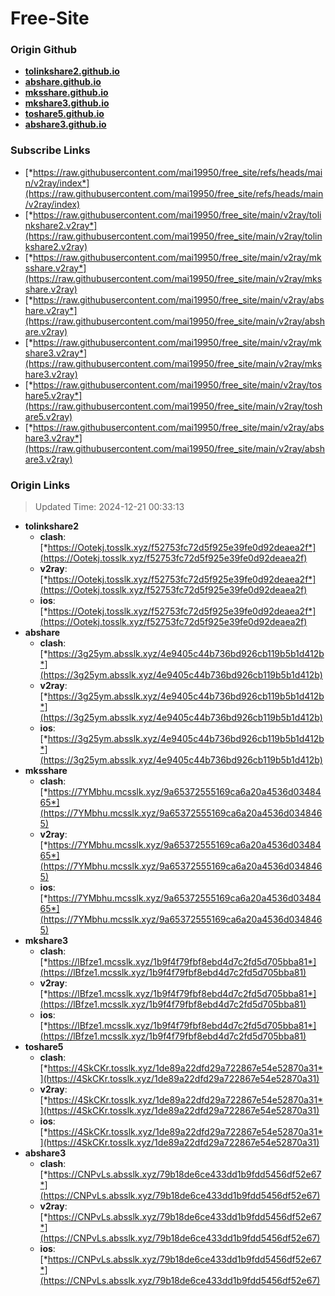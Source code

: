 # Free-Site

### Origin Github

- [**tolinkshare2.github.io**](https://github.com/tolinkshare2/tolinkshare2.github.io)
- [**abshare.github.io**](https://github.com/abshare/abshare.github.io)
- [**mksshare.github.io**](https://github.com/mksshare/mksshare.github.io)
- [**mkshare3.github.io**](https://github.com/mkshare3/mkshare3.github.io)
- [**toshare5.github.io**](https://github.com/toshare5/toshare5.github.io)
- [**abshare3.github.io**](https://github.com/abshare3/abshare3.github.io)

### Subscribe Links

- [*https://raw.githubusercontent.com/mai19950/free_site/refs/heads/main/v2ray/index*](https://raw.githubusercontent.com/mai19950/free_site/refs/heads/main/v2ray/index)
- [*https://raw.githubusercontent.com/mai19950/free_site/main/v2ray/tolinkshare2.v2ray*](https://raw.githubusercontent.com/mai19950/free_site/main/v2ray/tolinkshare2.v2ray)
- [*https://raw.githubusercontent.com/mai19950/free_site/main/v2ray/mksshare.v2ray*](https://raw.githubusercontent.com/mai19950/free_site/main/v2ray/mksshare.v2ray)
- [*https://raw.githubusercontent.com/mai19950/free_site/main/v2ray/abshare.v2ray*](https://raw.githubusercontent.com/mai19950/free_site/main/v2ray/abshare.v2ray)
- [*https://raw.githubusercontent.com/mai19950/free_site/main/v2ray/mkshare3.v2ray*](https://raw.githubusercontent.com/mai19950/free_site/main/v2ray/mkshare3.v2ray)
- [*https://raw.githubusercontent.com/mai19950/free_site/main/v2ray/toshare5.v2ray*](https://raw.githubusercontent.com/mai19950/free_site/main/v2ray/toshare5.v2ray)
- [*https://raw.githubusercontent.com/mai19950/free_site/main/v2ray/abshare3.v2ray*](https://raw.githubusercontent.com/mai19950/free_site/main/v2ray/abshare3.v2ray)

### Origin Links

> Updated Time: 2024-12-21 00:33:13

- **tolinkshare2**
  - **clash**: [*https://Ootekj.tosslk.xyz/f52753fc72d5f925e39fe0d92deaea2f*](https://Ootekj.tosslk.xyz/f52753fc72d5f925e39fe0d92deaea2f)
  - **v2ray**: [*https://Ootekj.tosslk.xyz/f52753fc72d5f925e39fe0d92deaea2f*](https://Ootekj.tosslk.xyz/f52753fc72d5f925e39fe0d92deaea2f)
  - **ios**: [*https://Ootekj.tosslk.xyz/f52753fc72d5f925e39fe0d92deaea2f*](https://Ootekj.tosslk.xyz/f52753fc72d5f925e39fe0d92deaea2f)
- **abshare**
  - **clash**: [*https://3g25ym.absslk.xyz/4e9405c44b736bd926cb119b5b1d412b*](https://3g25ym.absslk.xyz/4e9405c44b736bd926cb119b5b1d412b)
  - **v2ray**: [*https://3g25ym.absslk.xyz/4e9405c44b736bd926cb119b5b1d412b*](https://3g25ym.absslk.xyz/4e9405c44b736bd926cb119b5b1d412b)
  - **ios**: [*https://3g25ym.absslk.xyz/4e9405c44b736bd926cb119b5b1d412b*](https://3g25ym.absslk.xyz/4e9405c44b736bd926cb119b5b1d412b)
- **mksshare**
  - **clash**: [*https://7YMbhu.mcsslk.xyz/9a65372555169ca6a20a4536d0348465*](https://7YMbhu.mcsslk.xyz/9a65372555169ca6a20a4536d0348465)
  - **v2ray**: [*https://7YMbhu.mcsslk.xyz/9a65372555169ca6a20a4536d0348465*](https://7YMbhu.mcsslk.xyz/9a65372555169ca6a20a4536d0348465)
  - **ios**: [*https://7YMbhu.mcsslk.xyz/9a65372555169ca6a20a4536d0348465*](https://7YMbhu.mcsslk.xyz/9a65372555169ca6a20a4536d0348465)
- **mkshare3**
  - **clash**: [*https://lBfze1.mcsslk.xyz/1b9f4f79fbf8ebd4d7c2fd5d705bba81*](https://lBfze1.mcsslk.xyz/1b9f4f79fbf8ebd4d7c2fd5d705bba81)
  - **v2ray**: [*https://lBfze1.mcsslk.xyz/1b9f4f79fbf8ebd4d7c2fd5d705bba81*](https://lBfze1.mcsslk.xyz/1b9f4f79fbf8ebd4d7c2fd5d705bba81)
  - **ios**: [*https://lBfze1.mcsslk.xyz/1b9f4f79fbf8ebd4d7c2fd5d705bba81*](https://lBfze1.mcsslk.xyz/1b9f4f79fbf8ebd4d7c2fd5d705bba81)
- **toshare5**
  - **clash**: [*https://4SkCKr.tosslk.xyz/1de89a22dfd29a722867e54e52870a31*](https://4SkCKr.tosslk.xyz/1de89a22dfd29a722867e54e52870a31)
  - **v2ray**: [*https://4SkCKr.tosslk.xyz/1de89a22dfd29a722867e54e52870a31*](https://4SkCKr.tosslk.xyz/1de89a22dfd29a722867e54e52870a31)
  - **ios**: [*https://4SkCKr.tosslk.xyz/1de89a22dfd29a722867e54e52870a31*](https://4SkCKr.tosslk.xyz/1de89a22dfd29a722867e54e52870a31)
- **abshare3**
  - **clash**: [*https://CNPvLs.absslk.xyz/79b18de6ce433dd1b9fdd5456df52e67*](https://CNPvLs.absslk.xyz/79b18de6ce433dd1b9fdd5456df52e67)
  - **v2ray**: [*https://CNPvLs.absslk.xyz/79b18de6ce433dd1b9fdd5456df52e67*](https://CNPvLs.absslk.xyz/79b18de6ce433dd1b9fdd5456df52e67)
  - **ios**: [*https://CNPvLs.absslk.xyz/79b18de6ce433dd1b9fdd5456df52e67*](https://CNPvLs.absslk.xyz/79b18de6ce433dd1b9fdd5456df52e67)

